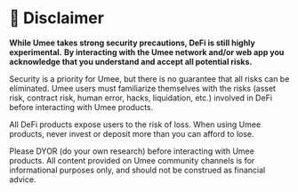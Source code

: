 # 🚨 Disclaimer

**While Umee takes strong security precautions, DeFi is still highly experimental.** **By interacting with the Umee network and/or web app you acknowledge that you understand and accept all potential risks.**

Security is a priority for Umee, but there is no guarantee that all risks can be eliminated. Umee users must familiarize themselves with the risks (asset risk, contract risk, human error, hacks, liquidation, etc.) involved in DeFi before interacting with Umee products.&#x20;

All DeFi products expose users to the risk of loss. When using Umee products, never invest or deposit more than you can afford to lose.

Please DYOR (do your own research) before interacting with Umee products. All content provided on Umee community channels is for informational purposes only, and should not be construed as financial advice.
